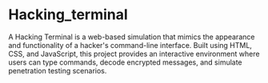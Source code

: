 # Hacking_terminal
A Hacking Terminal is a web-based simulation that mimics the appearance and functionality of a hacker's command-line interface. Built using HTML, CSS, and JavaScript, this project provides an interactive environment where users can type commands, decode encrypted messages, and simulate penetration testing scenarios.

